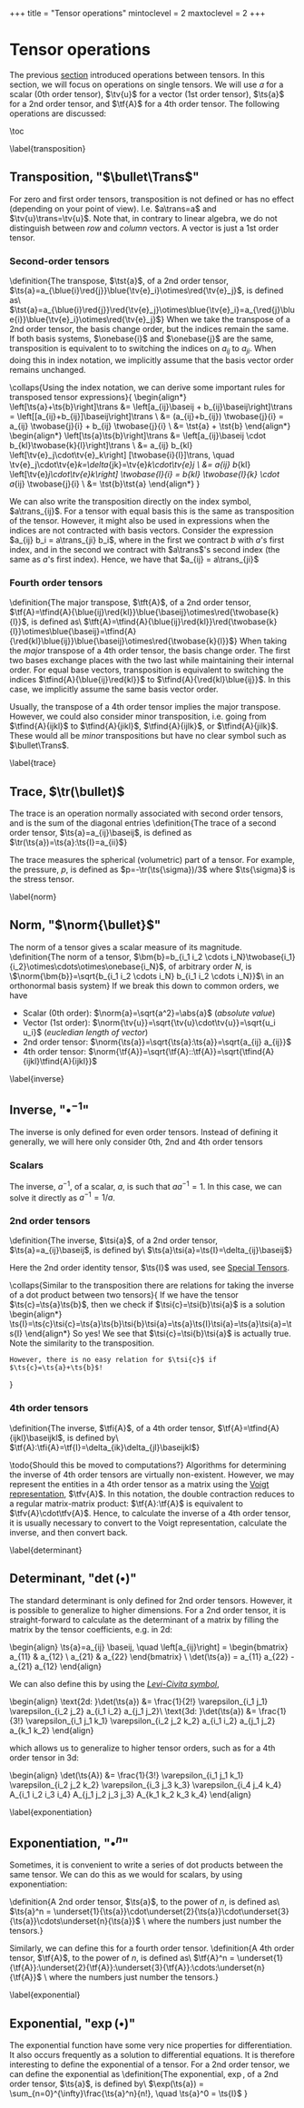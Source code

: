 +++
title = "Tensor operations"
mintoclevel = 2
maxtoclevel = 2
+++

# Tensor operations
The previous [section](/Theory/TensorAlgebra) introduced operations between tensors. In this section, we will focus on operations on single tensors. We will use $a$ for a scalar (0th order tensor), $\tv{u}$ for a vector (1st order tensor), $\ts{a}$ for a 2nd order tensor, and $\tf{A}$ for a 4th order tensor. The following operations are discussed:

\toc


\label{transposition}
## Transposition, "$\bullet\Trans$"
For zero and first order tensors, transposition is not defined or has no effect (depending on your point of view). I.e. $a\trans=a$ and $\tv{u}\trans=\tv{u}$. Note that, in contrary to linear algebra, we do not distinguish between *row* and *column* vectors. A vector is just a 1st order tensor. 

### Second-order tensors
\definition{The transpose, $\tst{a}$, of a 2nd order tensor, $\ts{a}=a_{\blue{i}\red{j}}\blue{\tv{e}_i}\otimes\red{\tv{e}_j}$, is defined as\\ $\tst{a}=a_{\blue{i}\red{j}}\red{\tv{e}_j}\otimes\blue{\tv{e}_i}=a_{\red{j}\blue{i}}\blue{\tv{e}_i}\otimes\red{\tv{e}_j}$}
When we take the transpose of a 2nd order tensor, the basis change order, but the indices remain the same. If both basis systems, $\onebase{i}$ and $\onebase{j}$ are the same, transposition is equivalent to to switching the indices on $a_{ij}$ to $a_{ji}$. When doing this in index notation, we implicitly assume that the basis vector order remains unchanged. 

\collaps{Using the index notation, we can derive some important rules for transposed tensor expressions}{
    \begin{align*}
    \left[\ts{a}+\ts{b}\right]\trans &= \left[a_{ij}\baseij + b_{ij}\baseij\right]\trans = \left[[a_{ij}+b_{ij}]\baseij\right]\trans  \\
    &= (a_{ij}+b_{ij}) \twobase{j}{i} = a_{ij} \twobase{j}{i} + b_{ij} \twobase{j}{i} \\
    &= \tst{a} + \tst{b}
    \end{align*}
    \begin{align*}
    \left[\ts{a}\ts{b}\right]\trans &= \left[a_{ij}\baseij \cdot b_{kl}\twobase{k}{l}\right]\trans \\
    &= a_{ij} b_{kl} \left[\tv{e}_j\cdot\tv{e}_k\right] [\twobase{i}{l}]\trans, \quad \tv{e}_j\cdot\tv{e}_k=\delta_{jk}=\tv{e}_k\cdot\tv{e}_j \\
    &= a_{ij} b_{kl} \left[\tv{e}_j\cdot\tv{e}_k\right] \twobase{l}{i} = b_{kl} \twobase{l}{k} \cdot a_{ij} \twobase{j}{i} \\
    &= \tst{b}\tst{a}
    \end{align*}
}

We can also write the transposition directly on the index symbol, $a\trans_{ij}$. For a tensor with equal basis this is the same as transposition of the tensor. However, it might also be used in expressions when the indices are not contracted with basis vectors. Consider the expression $a_{ij} b_i = a\trans_{ji} b_i$, where in the first we contract $b$ with $a$'s first index, and in the second we contract with $a\trans$'s second index (the same as $a$'s first index). Hence, we have that $a_{ij} = a\trans_{ji}$

### Fourth order tensors
\definition{The major transpose, $\tft{A}$, of a 2nd order tensor, $\tf{A}=\tfind{A}{\blue{ij}\red{kl}}\blue{\baseij}\otimes\red{\twobase{k}{l}}$, is defined as\\ $\tft{A}=\tfind{A}{\blue{ij}\red{kl}}\red{\twobase{k}{l}}\otimes\blue{\baseij}=\tfind{A}{\red{kl}\blue{ij}}\blue{\baseij}\otimes\red{\twobase{k}{l}}$}
When taking the *major* transpose of a 4th order tensor, the basis change order. The first two bases exchange places with the two last while maintaining their internal order. For equal base vectors, transposition is equivalent to switching the indices $\tfind{A}{\blue{ij}\red{kl}}$ to $\tfind{A}{\red{kl}\blue{ij}}$. In this case, we implicitly assume the same basis vector order. 

Usually, the transpose of a 4th order tensor implies the major transpose. However, we could also consider minor transposition, i.e. going from $\tfind{A}{ijkl}$ to $\tfind{A}{jikl}$, $\tfind{A}{ijlk}$, or $\tfind{A}{jilk}$. These would all be *minor* transpositions but have no clear symbol such as $\bullet\Trans$. 

\label{trace}
## Trace, $\tr(\bullet)$
The trace is an operation normally associated with second order tensors, and is the sum of the diagonal entries
\definition{The trace of a second order tensor, $\ts{a}=a_{ij}\baseij$, is defined as $\tr(\ts{a})=\ts{a}:\ts{I}=a_{ii}$}

The trace measures the spherical (volumetric) part of a tensor. For example, the pressure, $p$, is defined as $p=-\tr(\ts{\sigma})/3$ where $\ts{\sigma}$ is the stress tensor. 

\label{norm}
## Norm, "$\norm{\bullet}$"
The norm of a tensor gives a scalar measure of its magnitude.
\definition{The norm of a tensor, $\bm{b}=b_{i_1 i_2 \cdots i_N}\twobase{i_1}{i_2}\otimes\cdots\otimes\onebase{i_N}$, of arbitrary order $N$, is \\$\norm{\bm{b}}=\sqrt{b_{i_1 i_2 \cdots i_N} b_{i_1 i_2 \cdots i_N}}$\\
in an orthonormal basis system}
If we break this down to common orders, we have
* Scalar (0th order): $\norm{a}=\sqrt{a^2}=\abs{a}$ (*absolute value*)
* Vector (1st order): $\norm{\tv{u}}=\sqrt{\tv{u}\cdot\tv{u}}=\sqrt{u_i u_i}$ (*eucledian length of vector*)
* 2nd order tensor: $\norm{\ts{a}}=\sqrt{\ts{a}:\ts{a}}=\sqrt{a_{ij} a_{ij}}$
* 4th order tensor: $\norm{\tf{A}}=\sqrt{\tf{A}::\tf{A}}=\sqrt{\tfind{A}{ijkl}\tfind{A}{ijkl}}$

\label{inverse}
## Inverse, "$\bullet^{-1}$"
The inverse is only defined for even order tensors. Instead of defining it generally, we will here only consider 0th, 2nd and 4th order tensors

### Scalars
The inverse, $a^{-1}$, of a scalar, $a$, is such that $a a^{-1} = 1$. In this case, we can solve it directly as $a^{-1} = 1/a$.

### 2nd order tensors
\definition{The inverse, $\tsi{a}$, of a 2nd order tensor, $\ts{a}=a_{ij}\baseij$, is defined by\\
$\ts{a}\tsi{a}=\ts{I}=\delta_{ij}\baseij$}

Here the 2nd order identity tensor, $\ts{I}$ was used, see [Special Tensors](/Theory/SpecialTensors). 

\collaps{Similar to the transposition there are relations for taking the inverse of a dot product between two tensors}{
    If we have the tensor $\ts{c}=\ts{a}\ts{b}$, then we check if $\tsi{c}=\tsi{b}\tsi{a}$ is a solution
    \begin{align*}
    \ts{I}=\ts{c}\tsi{c}=\ts{a}\ts{b}\tsi{b}\tsi{a}=\ts{a}\ts{I}\tsi{a}=\ts{a}\tsi{a}=\ts{I}
    \end{align*}
    So yes! We see that $\tsi{c}=\tsi{b}\tsi{a}$ is actually true. Note the similarity to the transposition. 
    
    However, there is no easy relation for $\tsi{c}$ if $\ts{c}=\ts{a}+\ts{b}$!
}

### 4th order tensors
\definition{The inverse, $\tfi{A}$, of a 4th order tensor, $\tf{A}=\tfind{A}{ijkl}\baseijkl$, is defined by\\
$\tf{A}:\tfi{A}=\tf{I}=\delta_{ik}\delta_{jl}\baseijkl$}

\todo{Should this be moved to computations?}
Algorithms for determining the inverse of 4th order tensors are virtually non-existent. However, we may represent the entities in a 4th order tensor as a matrix using the [Voigt representation](/Voigt/), $\tfv{A}$. In this notation, the double contraction reduces to a regular matrix-matrix product: $\tf{A}:\tf{A}$ is equivalent to $\tfv{A}\cdot\tfv{A}$. Hence, to calculate the inverse of a 4th order tensor, it is usually necessary to convert to the Voigt representation, calculate the inverse, and then convert back. 

\label{determinant}
## Determinant, "$\det(\bullet)$"
The standard determinant is only defined for 2nd order tensors. However, it is possible to generalize to higher dimensions. 
For a 2nd order tensor, it is straight-forward to calculate as the determinant of a matrix by filling the matrix by the tensor coefficients, e.g. in 2d:

\begin{align}
\ts{a}=a_{ij} \baseij, \quad \left[a_{ij}\right] = \begin{bmatrix} a_{11} & a_{12} \\ a_{21} & a_{22} \end{bmatrix} \\
\det(\ts{a}) = a_{11} a_{22} - a_{21} a_{12}
\end{align}

We can also define this by using the [*Levi-Civita symbol*](/Theory/IndexNotation/#levi-civita_symbol),

\begin{align}
\text{2d: }\det(\ts{a}) &= \frac{1}{2!} \varepsilon_{i_1 j_1} \varepsilon_{i_2 j_2} a_{i_1 i_2} a_{j_1 j_2}\\
\text{3d: }\det(\ts{a}) &= \frac{1}{3!} \varepsilon_{i_1 j_1 k_1} \varepsilon_{i_2 j_2 k_2} a_{i_1 i_2} a_{j_1 j_2} a_{k_1 k_2}
\end{align}

which allows us to generalize to higher tensor orders, such as for a 4th order tensor in 3d:

\begin{align}
\det(\ts{A}) &= \frac{1}{3!} \varepsilon_{i_1 j_1 k_1} \varepsilon_{i_2 j_2 k_2} \varepsilon_{i_3 j_3 k_3} \varepsilon_{i_4 j_4 k_4} A_{i_1 i_2 i_3 i_4} A_{j_1 j_2 j_3 j_3} A_{k_1 k_2 k_3 k_4}
\end{align}


\label{exponentiation}
## Exponentiation, "$\bullet^n$"
Sometimes, it is convenient to write a series of dot products between the same tensor. We can do this as we would for scalars, by using exponentiation:

\definition{A 2nd order tensor, $\ts{a}$, to the power of $n$, is defined as\\
$\ts{a}^n = \underset{1}{\ts{a}}\cdot\underset{2}{\ts{a}}\cdot\underset{3}{\ts{a}}\cdots\underset{n}{\ts{a}}$ \\ where the numbers just number the tensors.}

Similarly, we can define this for a fourth order tensor.
\definition{A 4th order tensor, $\tf{A}$, to the power of $n$, is defined as\\
$\tf{A}^n = \underset{1}{\tf{A}}:\underset{2}{\tf{A}}:\underset{3}{\tf{A}}:\cdots:\underset{n}{\tf{A}}$ \\ where the numbers just number the tensors.}

\label{exponential}
## Exponential, "$\exp(\bullet)$"
The exponential function have some very nice properties for differentiation. It also occurs frequently as a solution to differential equations. It is therefore interesting to define the exponential of a tensor. For a 2nd order tensor, we can define the exponential as
\definition{The exponential, $\exp$, of a 2nd order tensor, $\ts{a}$, is defined by\\
$\exp(\ts{a}) = \sum_{n=0}^{\infty}\frac{\ts{a}^n}{n!}, \quad \ts{a}^0 = \ts{I}$ }